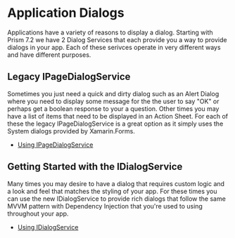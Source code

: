 # Application Dialogs

Applications have a variety of reasons to display a dialog. Starting with Prism 7.2 we have 2 Dialog Services that each provide you a way to provide dialogs in your app. Each of these serivces operate in very different ways and have different purposes.

## Legacy IPageDialogService

Sometimes you just need a quick and dirty dialog such as an Alert Dialog where you need to display some message for the the user to say "OK" or perhaps get a boolean response to your a question. Other times you may have a list of items that need to be displayed in an Action Sheet. For each of these the legacy IPageDialogService is a great option as it simply uses the System dialogs provided by Xamarin.Forms.

- [Using IPageDialogService](page-dialog-service.md)

## Getting Started with the IDialogService

Many times you may desire to have a dialog that requires custom logic and a look and feel that matches the styling of your app. For these times you can use the new IDialogService to provide rich dialogs that follow the same MVVM pattern with Dependency Injection that you're used to using throughout your app.

- [Using IDialogService](dialog-service.md)
